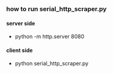 ### how to run serial_http_scraper.py
#### server side
- python -m http.server 8080
#### client side
- python serial_http_scraper.py
